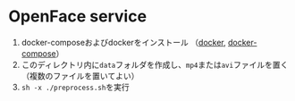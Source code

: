 # OpenFace service

1. docker-composeおよびdockerをインストール
（[docker](https://mebee.info/2020/03/16/post-7557/), 
[docker-compose](https://mebee.info/2020/03/17/post-7561/)）
1. このディレクトリ内に`data`フォルダを作成し、`mp4`または`avi`ファイルを置く（複数のファイルを置いてよい）
1. ```sh -x ./preprocess.sh```を実行

